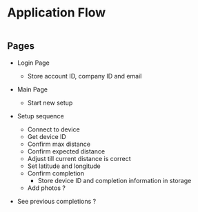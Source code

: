 # Application Flow

```mermaid

```



## Pages

- Login Page
    - Store account ID, company ID and email

- Main Page
    - Start new setup

- Setup sequence
    - Connect to device
    - Get device ID
    - Confirm max distance
    - Confirm expected distance
    - Adjust till current distance is correct
    - Set latitude and longitude
    - Confirm completion
        - Store device ID and completion information in storage
    - Add photos ?

- See previous completions ?
